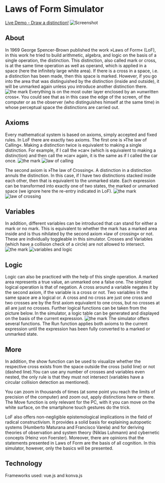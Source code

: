 # Laws of Form Simulator

[Live Demo - Draw a distinction!](https://lawsofform.web.app/ "Draw a distinction!")
![Screenshot](github_images/Screenshot.png)
## About

In 1969 George Spencer-Brown published the work »Laws of Form« (LoF),
in this work he tried to build arithmetic, algebra, and logic on
the basis of a single operation, the distinction. This
distinction, also called mark or cross, is at the same time
operation as well as operand, which is applied in a space (here
the infinitely large white area). If there is a cross in a
space, i.e. a distinction has been made, then this space is
marked. However, if you go into the area that was distinguished
by the distinction (inside and outside), it will be unmarked
again unless you introduce another distinction there.
![the  mark](github_images/mark.jpeg)
Everything is on the most outer layer enclosed by an »unwritten cross«. You could
see that as in this case the edge of the screen, of the computer
or as the observer (who distinguishes himself at the same time)
in whose perceptual space the distinctions are carried out.

## Axioms

Every mathematical system is based on axioms, simply accepted
and fixed rules. In LoF there are exactly two axioms. The first
one is »The law of Calling«. Making a distinction twice is
equivalent to making a single distinction. For example, if I
call the »car« (which is equivalent to making a distinction) and
then call the »car« again, it is the same as if I called the
car once.
![the  mark](github_images/calling.jpeg)
![law of calling](public/img/LawOfCalling.gif)


The second axiom is »The law of Crossing«. A distinction in a
distinction annuls the distinction. In this case, if I have two
distinctions stacked inside each other, then that is equivalent
to the unmarked state. Each expression can be transformed into
exactly one of two states, the marked or unmarked space (we
ignore here the re-entry indicated in LoF).
![the  mark](github_images/crossing.jpeg)
![law of crossing](public/img/LawOfCrossing.gif)


## Variables

In addition, different variables can be introduced that can
stand for either a mark or no mark. This is equivalent to
whether the mark has a marked area inside and is thus nihilated
by the second axiom »law of crossing« or not. These are
individually toggleable in this simulator. Crosses and Variables
(which have a collision check of a circle) are not allowed to
intersect.
![the  mark](github_images/variables.jpeg)
![variables and logic](public/img/Variables.gif)

## Logic

Logic can also be practiced with the help of this single
operation. A marked area represents a true value, an unmarked
one a false one. The simplest logical operation is that of
negation. A cross around a variable negates it by the second
axiom, if the variable is a cross or not. Two variables in the
same space are a logical or. A cross and no cross are just one
cross and two crosses are by the first axiom equivalent to one
cross, but no crosses at all are just no crosses. Further logical
functions can be taken from the picture below. In the simulator,
a logic table can be generated and displayed on the basis of the
current expression.
![the  mark](github_images/logic.jpeg)
The simulator offers several functions. The Run function applies
both axioms to the current expression until the expression has
been fully converted to a marked or unmarked state.


## More
In addition, the show function can be used to visualize whether
the respective cross exists from the space outside the cross
(solid line) or not (dashed line).You can use any number of
crosses and variables even nested, the only rule is that they
must not intersect (variables have a circular collision
detection as mentioned).

You can zoom in thousands of times (at some point you reach the
limits of precision of the computer) and zoom out, apply
distinctions here or there. The Move function is only relevant
for the PC, with it you can move on the white surface, on the
smartphone touch gestures do the trick.

LoF also offers non-negligible epistemological implications in
the field of radical constructivism. It provides a solid basis
for explaining autopoetic systems (Humberto Maturana and
Francisco Varela) and for deriving theories of observation and
system theory (Niklas Luhmann) and cybernetic concepts (Heinz von
Foerster). Moreover, there are opinions that the statements
presented in Laws of Form are the basis of all cognition. In
this simulator, however, only the basics will be presented.

## Technology
Frameworks used: vue.js and konva.js
